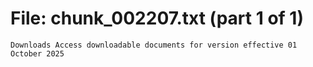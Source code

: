 ﻿# File: chunk_002207.txt (part 1 of 1)
```
Downloads Access downloadable documents for version effective 01 October 2025
```

